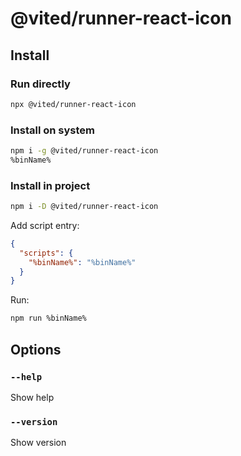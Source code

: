 # @vited/runner-react-icon

## Install

### Run directly

```bash
npx @vited/runner-react-icon
```

### Install on system

```bash
npm i -g @vited/runner-react-icon
%binName%
```

### Install in project

```bash
npm i -D @vited/runner-react-icon
```

Add script entry:

```json
{
  "scripts": {
    "%binName%": "%binName%"
  }
}
```

Run:

```bash
npm run %binName%
```

## Options

### `--help`

Show help

### `--version`

Show version
